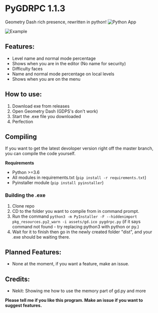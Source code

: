 # PyGDRPC 1.1.3
 Geometry Dash rich presence, rewritten in python!
 ![Python App](https://github.com/SpookyBear0/pygdrpc/workflows/Python%20App/badge.svg)
 
 ![Example](https://i.imgur.com/hoMXIHh.png)
 ## Features:
 - Level name and normal mode percentage
 - Shows when you are in the editor (No name for security)
 - Difficulty faces
 - Name and normal mode percentage on local levels
 - Shows when you are on the menu
 ## How to use:
 1. Download exe from releases
 2. Open Geometry Dash (GDPS's don't work)
 3. Start the .exe file you downloaded
 4. Perfection

 ## Compiling
 If you want to get the latest devoloper version right off the master branch, you can compile the code yourself.

**Requirements**

- Python >=3.6
- All modules in requirements.txt (`pip install -r requirements.txt`)
- Pyinstaller module (`pip install pyinstaller`)

 ### Building the .exe
1. Clone repo
2. CD to the folder you want to compile from in command prompt.
3. Run the command `python3 -m PyInstaller -F --hiddenimport pkg_resources.py2_warn -i assets/gd.ico pygdrpc.py` (if it says command not found - try replacing python3 with python or py.)
4. Wait for it to finish then go in the newly created folder "dist", and your .exe should be waiting there.
 ## Planned Features:
 - None at the moment, if you want a feature, make an issue.
 ## Credits:
 - Nekit: Showing me how to use the memory part of gd.py and more


**Please tell me if you like this program. Make an issue if you want to suggest features.**
